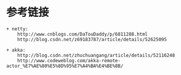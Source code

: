 # 参考链接
    + netty:
        http://www.cnblogs.com/DaTouDaddy/p/6811288.html
        http://blog.csdn.net/z69183787/article/details/52625095

    + akka:
        http://blog.csdn.net/zhuchuangang/article/details/52116248
        http://www.codeweblog.com/akka-remote-actor_%E7%AE%80%E5%8D%95%E7%A4%BA%E4%BE%8B/
